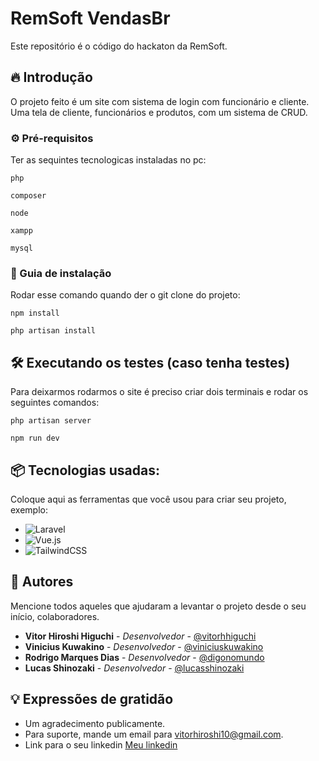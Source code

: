 # RemSoft VendasBr

Este repositório é o código do hackaton da RemSoft.

## 🔥 Introdução

O projeto feito é um site com sistema de login com funcionário e cliente. Uma tela de cliente, funcionários e produtos, com um sistema de CRUD.

### ⚙️ Pré-requisitos

Ter as sequintes tecnologicas instaladas no pc:

```
php
```
```
composer
```
```
node
```
```
xampp
```
```
mysql
```

### 🔨 Guia de instalação

Rodar esse comando quando der o git clone do projeto:

```
npm install
```
```
php artisan install
```

## 🛠️ Executando os testes (caso tenha testes)

Para deixarmos rodarmos o site é preciso criar dois terminais e rodar os seguintes comandos:

```
php artisan server
```

```
npm run dev
```

## 📦 Tecnologias usadas:

Coloque aqui as ferramentas que você usou para criar seu projeto, exemplo:

* ![Laravel](https://img.shields.io/badge/laravel-%23FF2D20.svg?style=for-the-badge&logo=laravel&logoColor=white)
* ![Vue.js](https://img.shields.io/badge/vuejs-%2335495e.svg?style=for-the-badge&logo=vuedotjs&logoColor=%234FC08D)
* ![TailwindCSS](https://img.shields.io/badge/tailwindcss-%2338B2AC.svg?style=for-the-badge&logo=tailwind-css&logoColor=white)

## 👷 Autores

Mencione todos aqueles que ajudaram a levantar o projeto desde o seu início, colaboradores.

* **Vitor Hiroshi Higuchi** - *Desenvolvedor* - [@vitorhhiguchi](https://github.com/Vitorhhiguchi)
* **Vinicius Kuwakino** - *Desenvolvedor* - [@viniciuskuwakino](https://github.com/viniciuskuwakino)
* **Rodrigo Marques Dias** - *Desenvolvedor* - [@digonomundo](https://github.com/digonomundo)
* **Lucas Shinozaki** - *Desenvolvedor* - [@lucasshinozaki](https://github.com/lucasshinozaki)

## 💡 Expressões de gratidão

* Um agradecimento publicamente.
* Para suporte, mande um email para vitorhiroshi10@gmail.com.
* Link para o seu linkedin [Meu linkedin](https://www.linkedin.com/in/vitor-hiroshi-higuchi-b0918b270/)
